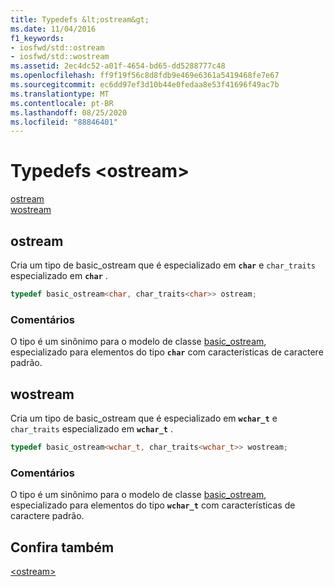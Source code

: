 ```yaml
---
title: Typedefs &lt;ostream&gt;
ms.date: 11/04/2016
f1_keywords:
- iosfwd/std::ostream
- iosfwd/std::wostream
ms.assetid: 2ec4dc52-a01f-4654-bd65-dd5288777c48
ms.openlocfilehash: ff9f19f56c8d8fdb9e469e6361a5419468fe7e67
ms.sourcegitcommit: ec6dd97ef3d10b44e0fedaa8e53f41696f49ac7b
ms.translationtype: MT
ms.contentlocale: pt-BR
ms.lasthandoff: 08/25/2020
ms.locfileid: "88846401"
---
```

# <a name="ltostreamgt-typedefs"></a>Typedefs &lt;ostream&gt;

[ostream](#ostream)\
[wostream](#wostream)

## <a name="ostream"></a><a name="ostream"></a> ostream

Cria um tipo de basic_ostream que é especializado em **`char`** e `char_traits` especializado em **`char`** .

```cpp
typedef basic_ostream<char, char_traits<char>> ostream;
```

### <a name="remarks"></a>Comentários

O tipo é um sinônimo para o modelo de classe [basic_ostream](../standard-library/basic-ostream-class.md), especializado para elementos do tipo **`char`** com características de caractere padrão.

## <a name="wostream"></a><a name="wostream"></a> wostream

Cria um tipo de basic_ostream que é especializado em **`wchar_t`** e `char_traits` especializado em **`wchar_t`** .

```cpp
typedef basic_ostream<wchar_t, char_traits<wchar_t>> wostream;
```

### <a name="remarks"></a>Comentários

O tipo é um sinônimo para o modelo de classe [basic_ostream](../standard-library/basic-ostream-class.md), especializado para elementos do tipo **`wchar_t`** com características de caractere padrão.

## <a name="see-also"></a>Confira também

[\<ostream>](../standard-library/ostream.md)
